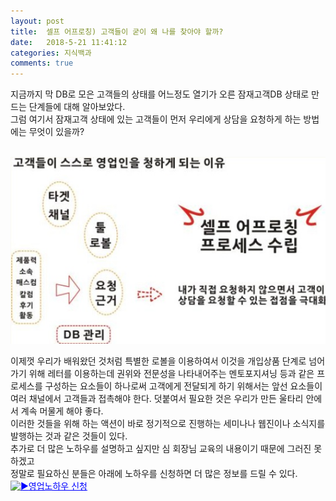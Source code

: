 ```yaml
---
layout: post
title:  셀프 어프로칭) 고객들이 굳이 왜 나를 찾아야 할까?
date:   2018-5-21 11:41:12
categories: 지식백과
comments: true
---
```





<p>지금까지 막 DB로 모은 고객들의 상태를 어느정도 열기가 오른 잠재고객DB 상태로 만드는 단계들에 대해 알아보았다.<br>그럼 여기서 잠재고객 상태에 있는 고객들이 먼저 우리에게 상담을 요청하게 하는 방법에는 무엇이 있을까?


<br><img class="image" src="/images/333tgyjrtfyjrf.png" alt=""/><br>


이제껏 우리가 배워왔던 것처럼 특별한 로볼을 이용하여서 이것을 개입상품 단계로 넘어가기 위해 레터를 이용하는데 권위와 전문성을 나타내어주는 멘토포지셔닝 등과 같은 프로세스를 구성하는 요소들이 하나로써 고객에게 전달되게 하기 위해서는 앞선 요소들이 여러 채널에서 고객들과 접촉해야 한다. 덧붙여서 필요한 것은 우리가 만든 울타리 안에서 계속 머물게 해야 좋다.<br>이러한 것들을 위해 하는 액션이 바로 정기적으로 진행하는 세미나나 웹진이나 소식지를 발행하는 것과 같은 것들이 있다.<br>추가로 더 많은 노하우를 설명하고 싶지만 심 회장님 교육의 내용이기 때문에 그러진 못하겠고<br> 정말로 필요하신 분들은 아래에 노하우를 신청하면 더 많은 정보를 드릴 수 있다.<br><span style="color: rgb(0, 0, 255);"><a style="color: rgb(0, 0, 255);" href="https://www.leeseungju.com/auto-sales-process"><img class="emoji" draggable="false" alt="▶" src="https://s.w.org/images/core/emoji/11/svg/25b6.svg"><u>영업노하우 신청</u></a></span><br></p>